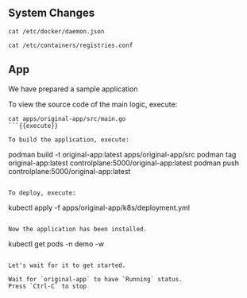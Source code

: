 
## System Changes

```
cat /etc/docker/daemon.json
```

```
cat /etc/containers/registries.conf
```




## App

We have prepared a sample application

To view the source code of the main logic, execute:
```
cat apps/original-app/src/main.go 
```{{execute}}

To build the application, execute:

```
podman build -t original-app:latest  apps/original-app/src
podman tag original-app:latest controlplane:5000/original-app:latest
podman push controlplane:5000/original-app:latest
```{{execute}}

To deploy, execute:
```
kubectl apply -f apps/original-app/k8s/deployment.yml
```{{execute}}

Now the application has been installed.

```
kubectl get pods -n demo -w
```{{execute}}

Let's wait for it to get started.

Wait for `original-app` to have `Running` status.
Press `Ctrl-C` to stop
